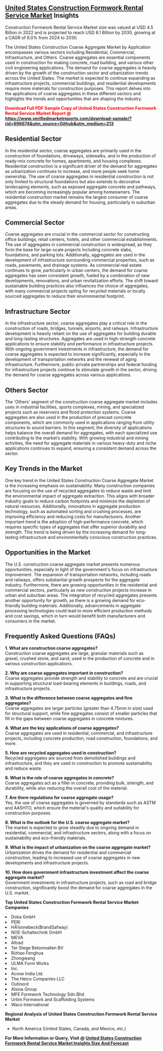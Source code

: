 <h2><a href="https://www.verifiedmarketreports.com/download-sample/?rid=696674&amp;utm_source=Github&amp;utm_medium=213" target="_blank">United States Construction Formwork Rental Service Market</a> Insights</h2><p>Construction Formwork Rental Service Market size was valued at USD 4.5 Billion in 2022 and is projected to reach USD 8.1 Billion by 2030, growing at a CAGR of 8.0% from 2024 to 2030.</p><p><div> <p>The United States Construction Coarse Aggregate Market by Application encompasses various sectors including Residential, Commercial, Infrastructure, and Others. Coarse aggregates are essential components used in construction for making concrete, road building, and various other civil engineering applications. The demand for coarse aggregates is heavily driven by the growth of the construction sector and urbanization trends across the United States. The market is expected to continue expanding as infrastructure projects, commercial buildings, and residential developments require more materials for construction purposes. This report delves into the applications of coarse aggregates in these different sectors and highlights the trends and opportunities that are shaping the industry.</p> <p><strong><p><span class=""><span style="color: #ff0000;"><strong>Download Full PDF Sample Copy of United States Construction Formwork Rental Service Market Report</strong> @ </span><a href="https://www.verifiedmarketreports.com/download-sample/?rid=696674&amp;utm_source=Github&amp;utm_medium=213" target="_blank">https://www.verifiedmarketreports.com/download-sample/?rid=696674&amp;utm_source=Github&amp;utm_medium=213</a></span></p></strong></p> <h2>Residential Sector</h2> <p>In the residential sector, coarse aggregates are primarily used in the construction of foundations, driveways, sidewalks, and in the production of ready-mix concrete for homes, apartments, and housing complexes. Residential construction is a significant driver of the demand for aggregates as urbanization continues to increase, and more people seek home ownership. The use of coarse aggregates in residential construction is not only limited to structural foundations but also extends to decorative landscaping elements, such as exposed aggregate concrete and pathways, which are becoming increasingly popular among homeowners. The residential construction market remains the largest consumer of coarse aggregates due to the steady demand for housing, particularly in suburban areas.</p> <h2>Commercial Sector</h2> <p>Coarse aggregates are crucial in the commercial sector for constructing office buildings, retail centers, hotels, and other commercial establishments. The use of aggregates in commercial construction is widespread, as they form the base for large-scale projects including concrete slabs, foundations, and parking lots. Additionally, aggregates are used in the development of infrastructure surrounding commercial properties, such as roads, pavements, and drainage systems. As commercial real estate continues to grow, particularly in urban centers, the demand for coarse aggregates has seen consistent growth, fueled by a combination of new developments, renovations, and urban revitalization efforts. The shift toward sustainable building practices also influences the choice of aggregates, with many commercial projects opting for recycled materials or locally sourced aggregates to reduce their environmental footprint.</p> <h2>Infrastructure Sector</h2> <p>In the infrastructure sector, coarse aggregates play a critical role in the construction of roads, bridges, tunnels, airports, and railways. Infrastructure development is heavily reliant on the use of aggregates for building durable and long-lasting structures. Aggregates are used in high-strength concrete applications to ensure stability and performance in infrastructure projects. With ongoing government investments in infrastructure, the demand for coarse aggregates is expected to increase significantly, especially in the development of transportation networks and the renewal of aging infrastructure. Furthermore, public-private partnerships and federal funding for infrastructure projects continue to stimulate growth in the sector, driving the demand for coarse aggregates across various applications.</p> <h2>Others Sector</h2> <p>The 'Others' segment of the construction coarse aggregate market includes uses in industrial facilities, sports complexes, mining, and specialized projects such as reservoirs and flood protection systems. Coarse aggregates are also used in the production of precast concrete components, which are commonly used in applications ranging from utility structures to sound barriers. In this segment, the diversity of applications helps balance the overall demand for aggregates, with each specialized use contributing to the market’s stability. With growing industrial and mining activities, the need for aggregate materials in various heavy-duty and niche applications continues to expand, ensuring a consistent demand across the sector.</p> <h2>Key Trends in the Market</h2> <p>One key trend in the United States Construction Coarse Aggregate Market is the increasing emphasis on sustainability. Many construction companies are focusing on the use of recycled aggregates to reduce waste and limit the environmental impact of aggregate extraction. This aligns with broader industry goals to reduce carbon footprints and minimize the depletion of natural resources. Additionally, innovations in aggregate production technology, such as automated sorting and crushing processes, are improving efficiency and reducing costs for manufacturers. Another important trend is the adoption of high-performance concrete, which requires specific types of aggregates that offer superior durability and strength. This trend is being driven by the increasing demand for long-lasting infrastructure and environmentally conscious construction practices.</p> <h2>Opportunities in the Market</h2> <p>The U.S. construction coarse aggregate market presents numerous opportunities, especially in light of the government's focus on infrastructure improvement. The expansion of transportation networks, including roads and railways, offers substantial growth prospects for the aggregate industry. Furthermore, there are growing opportunities in the residential and commercial sectors, particularly as new construction projects increase in urban and suburban areas. The integration of recycled aggregates presents another opportunity for growth, as there is a growing demand for eco-friendly building materials. Additionally, advancements in aggregate processing technologies could lead to more efficient production methods and cost savings, which in turn would benefit both manufacturers and consumers in the market.</p> <h2>Frequently Asked Questions (FAQs)</h2> <p><strong>1. What are construction coarse aggregates?</strong><br>Construction coarse aggregates are large, granular materials such as gravel, crushed stone, and sand, used in the production of concrete and in various construction applications.</p> <p><strong>2. Why are coarse aggregates important in construction?</strong><br>Coarse aggregates provide strength and stability to concrete and are crucial in supporting structural load-bearing elements in buildings, roads, and infrastructure projects.</p> <p><strong>3. What is the difference between coarse aggregates and fine aggregates?</strong><br>Coarse aggregates are larger particles (greater than 4.75mm in size) used for structural support, while fine aggregates consist of smaller particles that fill in the gaps between coarse aggregates in concrete mixtures.</p> <p><strong>4. What are the key applications of coarse aggregates?</strong><br>Coarse aggregates are used in residential, commercial, and infrastructure projects, including concrete production, road construction, foundations, and more.</p> <p><strong>5. How are recycled aggregates used in construction?</strong><br>Recycled aggregates are sourced from demolished buildings and infrastructure, and they are used in construction to promote sustainability and reduce waste.</p> <p><strong>6. What is the role of coarse aggregates in concrete?</strong><br>Coarse aggregates act as a filler in concrete, providing bulk, strength, and durability, while also reducing the overall cost of the material.</p> <p><strong>7. Are there regulations for coarse aggregate usage?</strong><br>Yes, the use of coarse aggregates is governed by standards such as ASTM and AASHTO, which ensure the material's quality and suitability for construction purposes.</p> <p><strong>8. What is the outlook for the U.S. coarse aggregate market?</strong><br>The market is expected to grow steadily due to ongoing demand in residential, commercial, and infrastructure sectors, along with a focus on sustainability and eco-friendly materials.</p> <p><strong>9. What is the impact of urbanization on the coarse aggregate market?</strong><br>Urbanization drives the demand for residential and commercial construction, leading to increased use of coarse aggregates in new developments and infrastructure projects.</p> <p><strong>10. How does government infrastructure investment affect the coarse aggregate market?</strong><br>Government investments in infrastructure projects, such as road and bridge construction, significantly boost the demand for coarse aggregates in the U.S. market.</p></div></p><p><strong>Top United States Construction Formwork Rental Service Market Companies</strong></p><div data-test-id=""><p><li>Doka GmbH</li><li> PERI</li><li> HÃ¼nnebeck(BrandSafway)</li><li> NOE-Schaltechnik GmbH</li><li> MEVA</li><li> Altrad</li><li> Ter Stege Betonmallen BV</li><li> Rizhao Fenghua</li><li> Zhongwang</li><li> ULMA Form Works</li><li> Inc.</li><li> Acrow India Ltd.</li><li> The Heico Companies LLC</li><li> Outinord</li><li> Alsina Group</li><li> MFE Formwork Technology Sdn.Bhd</li><li> Urtim Formwork and Scaffolding Systems</li><li> Waco International</li></p><div><strong>Regional Analysis of&nbsp;United States Construction Formwork Rental Service Market</strong></div><ul><li dir="ltr"><p dir="ltr">North America&nbsp;(United States, Canada, and Mexico, etc.)</p></li></ul><p><strong>For More Information or Query, Visit @&nbsp;</strong><strong><a href="https://www.verifiedmarketreports.com/product/construction-formwork-rental-service-market/?utm_source=Github&amp;utm_medium=213" target="_blank">United States Construction Formwork Rental Service Market Insights Size And Forecast</a></strong></p></div>
